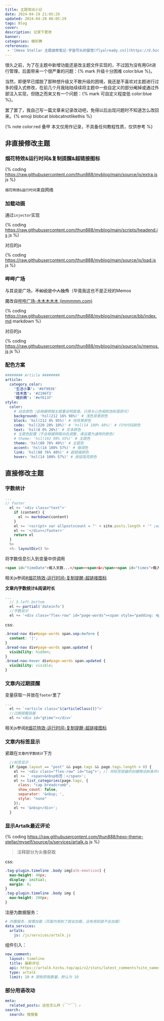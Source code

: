 ```yaml
---
title: 主题改动小记
date: 2024-04-19 21:05:29
updated: 2024-04-20 08:05:29
tags: Blog
cover:
description: 记录下更改
banner:
categories: 瞎折腾
references:
 - '[Hexo Stellar 主题装修笔记-宇宙尽头的餐馆(flyalready.cn)](https://d.hzchu.top/6po5d)'
---
```


很久之前，为了在主题中新增功能还是改主题文件实现的，不过因为没有用Git进行管理，后面带来一个很严重的问题：{% mark 升级十分困难 color:blue %}。

当然，即便早已摆脱了那种想升级又不敢升级的困境，我还是不喜欢对主题进行过多的侵入式修改，在前几个月我陆陆续续将主题中一些自定义的部分阉掉或通过外部注入实现，但随之而来又有一个问题：{% mark 可自定义程度低 color:blue %}。

罢了罢了，我自己写一篇文章来记录改动吧，免得以后出现问题时不知道怎么改回来。{% emoji blobcat blobcatnotlikethis %}

{% note color:red 叠甲 本文仅用作记录，不具备任何教程性质，仅供参考 %}

## 非直接修改主题

### 烟花特效&运行时间&复制提醒&超链接图标

{% coding https://raw.githubusercontent.com/thun888/myblog/main/source/js/extra.js js %}

`烟花特效&运行时间`来自网络

### 加载动画

通过`injector`实现

{% coding https://raw.githubusercontent.com/thun888/myblog/main/scripts/headend.js js %}

对应的js

{% coding https://raw.githubusercontent.com/thun888/myblog/main/source/js/load.js js %}

### 哔哔广场

与其说是广场，~~不如说是个人独秀~~（毕竟我这也不是正经的Memos

魔改自[哔哔广场-木木木木木 (immmmm.com)](https://immmmm.com/bbs/)

{% coding https://raw.githubusercontent.com/thun888/myblog/main/source/bb/index.md markdown %}

对应的js

{% coding https://raw.githubusercontent.com/thun888/myblog/main/source/js/memos.js js %}

### 配色方案

```yaml _config.stellar.yml
######## Article ########
article:
  category_color:
    '生活小事': '#bf9936'
    '技术类': '#2196f3'
    '瞎折腾': '#ef613f'
style:
  color:
    # 动态颜色（会根据明暗主题重设明度值，只用关心色相和饱和度即可）
    background: 'hsl(212 16% 98%)' # 浅色背景颜色
    block: 'hsl(212 8% 95%)' # 块背景颜色
    code: 'hsl(220 20% 10%)' # 'hsl(14 100% 48%)' # 行内代码颜色
    text: 'hsl(0 0% 20%)' # 文本颜色
    # 主题色配置（不会根据明暗动态调整，请设置为通用的颜色）
    # theme: 'hsl(192 98% 55%)' # 主题色
    theme: 'hsl(88 76% 40%)' # 主题色
    accent: 'hsl(14 100% 57%)' # 强调色
    link: 'hsl(88 76% 40%)' # 超链接颜色
    hover: 'hsl(14 100% 57%)' # 按钮高亮颜色
```



## 直接修改主题

### 字数统计

```js themes\stellar\layout\_partial\main\footer.ejs
...
// footer
  el += '<div class="text">'
    if (content) {
      el += markdown(content)
    }
    el += '<script> var allpostscount = "' + site.posts.length + '" ;var allpostswords = "' + totalcount(site) + '";gtime_days = Math.floor((new Date() - new Date(' + page.updated + ')) / 1000 / 60 / 60 / 24);</script>'
    el += '</div></footer>'
    return el
  }
  %>
  <%- layoutDiv() %>
```

将字数信息引入到变量中供调用

```html
<span id="timeDate">载入天数...</span><span>&</span><span id="times">载入时分秒...</span>，共发表了<span id="all-posts-count">load</span>篇文章，总计<span id="all-post-words">load</span>字
```

相关js参阅[#烟花特效-运行时间-复制提醒-超链接图标](#烟花特效-运行时间-复制提醒-超链接图标)

**文章内字数统计&阅读时长**

```js themes\stellar\layout\_partial\main\navbar\article_banner.ejs
...
  // 3.left.bottom
  el += partial('dateinfo')
  //字数显示
  el += '<div class="flex-row" id="page-words"><span style="padding: 4px;">本文字数：' + wordcount(page.content) + '字</span><span class="sep updated" style="padding: 4px;"></span><span class="text updated" style="padding: 4px;">阅读时长：' + min2read(page.content) + '分</span></div>';
```

css:

```css source\mcss\mcss.css
.bread-nav div#page-words span.sep:before {
  content: '|';
}
.bread-nav div#page-words span.updated {
  visibility: hidden;
}
.bread-nav:hover div#page-words span.updated {
  visibility: visible;
}
```

### 文章内过期提醒

变量获取一并放在`footer`里了

```js themes\stellar\layout\page.ejs
...
  el += `<article class="${articleClass()}">`
  //过期提醒容器
  el +=`<div id="gtime"></div>`
```

相关js参阅[#烟花特效-运行时间-复制提醒-超链接图标](#烟花特效-运行时间-复制提醒-超链接图标)

### 文章内标签显示

紧跟在`文章内字数统计`下方

```js themes\stellar\layout\_partial\main\navbar\article_banner.ejs
  //标签显示
  if (page.layout == "post" && page.tags && page.tags.length > 0) {
    el += '<div class="flex-row" id="tag">'; // 将标签容器的创建移动到条件内部
    el += ' <span>&nbsp标签：</span>';
    el += list_categories(page.tags, {
      class: "cap breadcrumb",
      show_count: false,
      separator: '&nbsp; ',
      style: "none"
    });
    el += '&nbsp</div>';
  }
```

### 显示Artalk最近评论

{% coding https://raw.githubusercontent.com/thun888/hexo-theme-stellar/myself/source/js/services/artalk.js js %}

> 注释部分为头像获取

css:

```css source\mcss\mcss.css
.tag-plugin.timeline .body img[atk-emoticon] {
  max-height: 40px;
  display: initial;
  margin: 0;
}
.tag-plugin.timeline .body img {
  max-height: 200px;
}
```

注册为数据服务：

```yaml _config.stellar.yml
# 内置服务，按需加载（页面内用到了就会加载，没有用到就不会加载）
data_services:
  artalk:
    js: /js/services/artalk.js
```

组件引入：

```yaml source\_data\widgets.yml
new_comment:
  layout: timeline
  title: 最新评论
  api: https://artalk.hzchu.top/api/v2/stats/latest_comments?site_name=Thun888 # 此处为 Artalk API 地址，末尾为站点名称
  type: artalk
  limit: 10 # 限制获取数量，默认为 10
```

### 部分用语改动

```yaml themes\stellar\languages\zh-CN.yml
meta:
  related_posts: 这些怎么样（￣︶￣）↗　
search:
  search: 搜搜看
```

